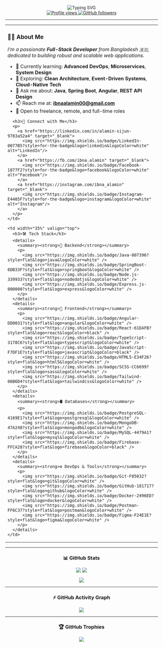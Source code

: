 <!-- ✅ GitHub Profile README: Clean and Professional Design -->

<!-- Typing SVG -->
<div align="center">
  <img src="https://readme-typing-svg.herokuapp.com?font=Fira+Code&weight=600&size=25&duration=4000&pause=1000&color=00BFFF&center=true&vCenter=true&width=435&lines=Hi+there%2C+I'm+Md+Ibna+Alamin+Sijan+%F0%9F%91%8B;Full-Stack+Developer;Java+%7C+Spring+%7C+Angular+%7C+React;Always+Learning+%26+Building." alt="Typing SVG" />
</div>

<!-- Profile Views & Followers -->
<div align="center">
  <a href="https://github.com/alaminone">
    <img src="https://komarev.com/ghpvc/?username=alaminone&label=Profile%20Views&color=0e75b6&style=flat-square" alt="Profile views" />
  </a>
  <a href="https://github.com/alaminone?tab=followers">
    <img src="https://img.shields.io/github/followers/alaminone?label=Followers&style=flat-square&color=0e75b6&logo=github" alt="GitHub followers">
  </a>
</div>

---

<!-- About Me & Tech Stack Section -->
<table>
  <tr>
    <td width="65%" valign="top">
      <h3>👨‍💻 About Me</h3>
      <p><em>I'm a passionate <strong>Full-Stack Developer</strong> from Bangladesh 🇧🇩, dedicated to building robust and scalable web applications.</em></p>
      <ul>
        <li>🧠 Currently learning: <strong>Advanced DevOps</strong>, <strong>Microservices</strong>, <strong>System Design</strong></li>
        <li>🔭 Exploring: <strong>Clean Architecture</strong>, <strong>Event-Driven Systems</strong>, <strong>Cloud-Native Tech</strong></li>
        <li>💬 Ask me about: <strong>Java</strong>, <strong>Spring Boot</strong>, <strong>Angular</strong>, <strong>REST API Design</strong></li>
        <li>📫 Reach me at: <strong><a href="mailto:ibnaalamin00@gmail.com">ibnaalamin00@gmail.com</a></strong></li>
        <li>🧳 Open to freelance, remote, and full-time roles</li>
      </ul>

      <h3>🔗 Connect with Me</h3>
      <p>
        <a href="https://linkedin.com/in/alamin-sijun-9783a52a4" target="_blank">
          <img src="https://img.shields.io/badge/LinkedIn-0077B5?style=for-the-badge&logo=linkedin&logoColor=white" alt="LinkedIn"/>
        </a>
        <a href="https://fb.com/ibna.alamin" target="_blank">
          <img src="https://img.shields.io/badge/Facebook-1877F2?style=for-the-badge&logo=facebook&logoColor=white" alt="Facebook"/>
        </a>
        <a href="https://instagram.com/ibna_alamin" target="_blank">
          <img src="https://img.shields.io/badge/Instagram-E4405F?style=for-the-badge&logo=instagram&logoColor=white" alt="Instagram"/>
        </a>
      </p>
    </td>

    <td width="35%" valign="top">
      <h3>🛠️ Tech Stack</h3>
      <details>
        <summary><strong>🚀 Backend</strong></summary>
        <p>
          <img src="https://img.shields.io/badge/Java-007396?style=flat&logo=java&logoColor=white" />
          <img src="https://img.shields.io/badge/SpringBoot-6DB33F?style=flat&logo=springboot&logoColor=white" />
          <img src="https://img.shields.io/badge/Node.js-339933?style=flat&logo=nodedotjs&logoColor=white" />
          <img src="https://img.shields.io/badge/Express.js-000000?style=flat&logo=express&logoColor=white" />
        </p>
      </details>
      <details>
        <summary><strong>🎨 Frontend</strong></summary>
        <p>
          <img src="https://img.shields.io/badge/Angular-DD0031?style=flat&logo=angular&logoColor=white" />
          <img src="https://img.shields.io/badge/React-61DAFB?style=flat&logo=react&logoColor=black" />
          <img src="https://img.shields.io/badge/TypeScript-3178C6?style=flat&logo=typescript&logoColor=white" />
          <img src="https://img.shields.io/badge/JavaScript-F7DF1E?style=flat&logo=javascript&logoColor=black" />
          <img src="https://img.shields.io/badge/HTML5-E34F26?style=flat&logo=html5&logoColor=white" />
          <img src="https://img.shields.io/badge/SCSS-CC6699?style=flat&logo=sass&logoColor=white" />
          <img src="https://img.shields.io/badge/Tailwind-06B6D4?style=flat&logo=tailwindcss&logoColor=white" />
        </p>
      </details>
      <details>
        <summary><strong>🛢️ Databases</strong></summary>
        <p>
          <img src="https://img.shields.io/badge/PostgreSQL-4169E1?style=flat&logo=postgresql&logoColor=white" />
          <img src="https://img.shields.io/badge/MongoDB-47A248?style=flat&logo=mongodb&logoColor=white" />
          <img src="https://img.shields.io/badge/MySQL-4479A1?style=flat&logo=mysql&logoColor=white" />
          <img src="https://img.shields.io/badge/Firebase-FFCA28?style=flat&logo=firebase&logoColor=black" />
        </p>
      </details>
      <details>
        <summary><strong>⚙️ DevOps & Tools</strong></summary>
        <p>
          <img src="https://img.shields.io/badge/Git-F05032?style=flat&logo=git&logoColor=white" />
          <img src="https://img.shields.io/badge/GitHub-181717?style=flat&logo=github&logoColor=white" />
          <img src="https://img.shields.io/badge/Docker-2496ED?style=flat&logo=docker&logoColor=white" />
          <img src="https://img.shields.io/badge/Postman-FF6C37?style=flat&logo=postman&logoColor=white" />
          <img src="https://img.shields.io/badge/Figma-F24E1E?style=flat&logo=figma&logoColor=white" />
        </p>
      </details>
    </td>
  </tr>
</table>

---

<!-- GitHub Stats Section -->
<div align="center">
  <h3>📊 GitHub Stats</h3>
  <p>
    <img src="https://github-readme-stats.vercel.app/api?username=alaminone&show_icons=true&theme=tokyonight&hide_border=true" />
    <img src="https://github-readme-stats.vercel.app/api/top-langs/?username=alaminone&layout=compact&theme=tokyonight&hide_border=true&hide=html,scss,css" />
  </p>
  <img src="https://github-readme-streak-stats.herokuapp.com/?user=alaminone&theme=tokyonight&hide_border=true" />
</div>

---

<!-- GitHub Activity Graph -->
<div align="center">
  <h3>⚡ GitHub Activity Graph</h3>
  <img src="https://github-readme-activity-graph.vercel.app/graph?username=alaminone&bg_color=1a1b27&color=79ff97&line=79ff97&point=f77e6c&area=true&hide_border=true" />
</div>

---

<!-- GitHub Trophies -->
<div align="center">
  <h3>🏆 GitHub Trophies</h3>
  <img src="https://github-profile-trophy.vercel.app/?username=alaminone&theme=tokyonight&margin-w=15&margin-h=15&no-frame=true&column=7" />
</div>

